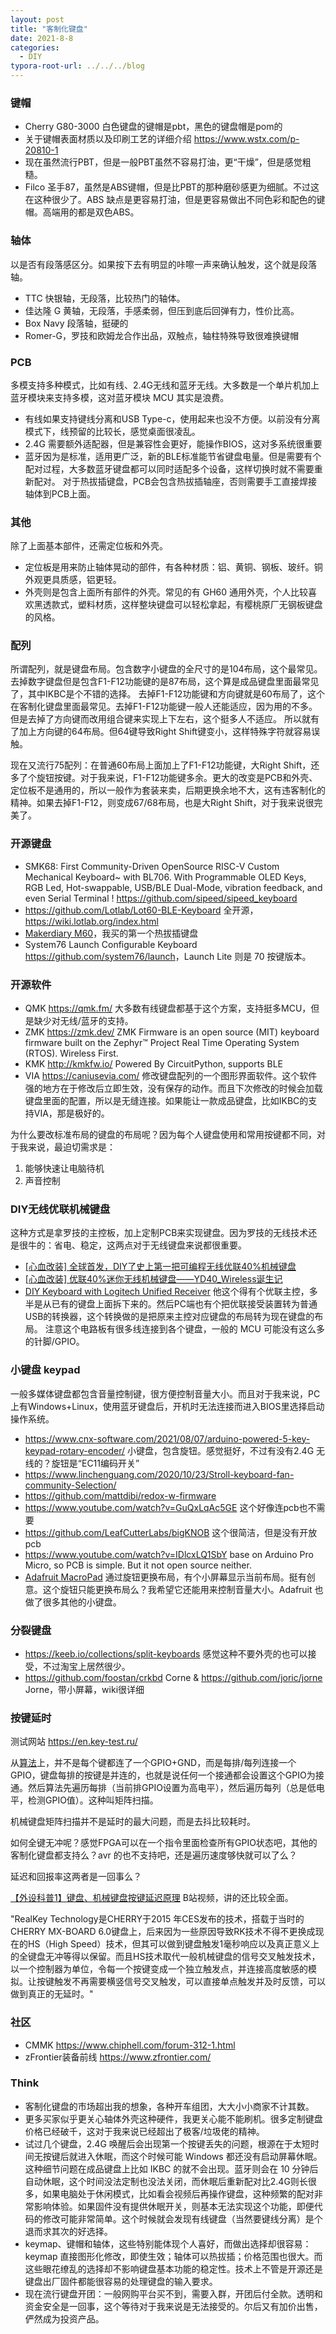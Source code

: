 ```yaml
---
layout: post
title: "客制化键盘"
date: 2021-8-8
categories:
  - DIY
typora-root-url: ../../../blog
---
```


### 键帽
* Cherry G80-3000 白色键盘的键帽是pbt，黑色的键盘帽是pom的
* 关于键帽表面材质以及印刷工艺的详细介绍 <https://www.wstx.com/p-20810-1>
* 现在虽然流行PBT，但是一般PBT虽然不容易打油，更“干燥”，但是感觉粗糙。
* Filco 圣手87，虽然是ABS键帽，但是比PBT的那种磨砂感更为细腻。不过这在这种很少了。ABS 缺点是更容易打油，但是更容易做出不同色彩和配色的键帽。高端用的都是双色ABS。

### 轴体
以是否有段落感区分。如果按下去有明显的咔嚓一声来确认触发，这个就是段落轴。
* TTC 快银轴，无段落，比较热门的轴体。
* 佳达隆 G 黄轴，无段落，手感柔弱，但压到底后回弹有力，性价比高。
* Box Navy 段落轴，挺硬的
* Romer-G，罗技和欧姆龙合作出品，双触点，轴柱特殊导致很难换键帽

### PCB
多模支持多种模式，比如有线、2.4G无线和蓝牙无线。大多数是一个单片机加上蓝牙模块来支持多模，这对蓝牙模块 MCU 其实是浪费。
* 有线如果支持键线分离和USB Type-c，使用起来也没不方便。以前没有分离模式下，线预留的比较长，感觉桌面很凌乱。
* 2.4G 需要额外适配器，但是兼容性会更好，能操作BIOS，这对多系统很重要
* 蓝牙因为是标准，适用更广泛，新的BLE标准能节省键盘电量。但是需要有个配对过程，大多数蓝牙键盘都可以同时适配多个设备，这样切换时就不需要重新配对。
对于热拔插键盘，PCB会包含热拔插轴座，否则需要手工直接焊接轴体到PCB上面。

### 其他
除了上面基本部件，还需定位板和外壳。
* 定位板是用来防止轴体晃动的部件，有各种材质：铝、黄铜、钢板、玻纤。铜外观更具质感，铝更轻。
* 外壳则是包含上面所有部件的外壳。常见的有 GH60 通用外壳，个人比较喜欢黑透款式，塑料材质，这样整块键盘可以轻松拿起，有樱桃原厂无钢板键盘的风格。

### 配列
所谓配列，就是键盘布局。包含数字小键盘的全尺寸的是104布局，这个最常见。去掉数字键盘但是包含F1-F12功能键的是87布局，这个算是成品键盘里面最常见了，其中IKBC是个不错的选择。
去掉F1-F12功能键和方向键就是60布局了，这个在客制化键盘里面最常见。去掉F1-F12功能键一般人还能适应，因为用的不多。但是去掉了方向键而改用组合键来实现上下左右，这个挺多人不适应。
所以就有了加上方向键的64布局。但64键导致Right Shift键变小，这样特殊字符就容易误触。

现在又流行75配列：在普通60布局上面加上了F1-F12功能键，大Right Shift，还多了个旋钮按键。对于我来说，F1-F12功能键多余。更大的改变是PCB和外壳、定位板不是通用的，所以一般作为套装来卖，后期更换余地不大，这有违客制化的精神。如果去掉F1-F12，则变成67/68布局，也是大Right Shift，对于我来说很完美了。

### 开源键盘
* SMK68: First Community-Driven OpenSource RISC-V Custom Mechanical Keyboard~ with BL706. With Programmable OLED Keys, RGB Led, Hot-swappable, USB/BLE Dual-Mode, vibration feedback, and even Serial Terminal ! <https://github.com/sipeed/sipeed_keyboard>
* <https://github.com/Lotlab/Lot60-BLE-Keyboard>  全开源，<https://wiki.lotlab.org/index.html>
* [Makerdiary M60](https://makerdiary.com/pages/m60-mechanical-keyboard)，我买的第一个热拔插键盘
* System76 Launch Configurable Keyboard <https://github.com/system76/launch>，Launch Lite 则是 70 按键版本。

### 开源软件
* QMK <https://qmk.fm/> 大多数有线键盘都基于这个方案，支持挺多MCU，但是缺少对无线/蓝牙的支持。
* ZMK <https://zmk.dev/> ZMK Firmware is an open source (MIT) keyboard firmware built on the Zephyr™ Project Real Time Operating System (RTOS). Wireless First.
* KMK <http://kmkfw.io/> Powered By CircuitPython, supports BLE 
* VIA <https://caniusevia.com/> 修改键盘配列的一个图形界面软件。这个软件强的地方在于修改后立即生效，没有保存的动作。而且下次修改的时候会加载键盘里面的配置，所以是无缝连接。如果能让一款成品键盘，比如IKBC的支持VIA，那是极好的。

为什么要改标准布局的键盘的布局呢？因为每个人键盘使用和常用按键都不同，对于我来说，最迫切需求是：
1. 能够快速让电脑待机
2. 声音控制

### DIY无线优联机械键盘
这种方式是拿罗技的主控板，加上定制PCB来实现键盘。因为罗技的无线技术还是很牛的：省电、稳定，这两点对于无线键盘来说都很重要。
* [[心血改装] 全球首发，DIY了史上第一把可编程无线优联40%机械键盘](https://www.chiphell.com/thread-1499401-1-1.html )
* [[心血改装] 优联40%迷你无线机械键盘——YD40_Wireless诞生记](https://www.chiphell.com/thread-1560853-1-1.html )
* [DIY Keyboard with Logitech Unified Receiver](https://geekhack.org/index.php?topic=58848.0)
他这个得有个优联主控，多半是从已有的键盘上面拆下来的。然后PC端也有个把优联接受装置转为普通USB的转换器，这个转换做的是把原来主控对应键盘的布局转为现在键盘的布局。 注意这个电路板有很多线连接到各个键盘，一般的 MCU 可能没有这么多的针脚/GPIO。

### 小键盘 keypad
一般多媒体键盘都包含音量控制键，很方便控制音量大小。而且对于我来说，PC上有Windows+Linux，使用蓝牙键盘后，开机时无法连接而进入BIOS里选择启动操作系统。
* <https://www.cnx-software.com/2021/08/07/arduino-powered-5-key-keypad-rotary-encoder/>  小键盘，包含旋钮。感觉挺好，不过有没有2.4G 无线的？旋钮是“EC11编码开关”
* <https://www.linchenguang.com/2020/10/23/Stroll-keyboard-fan-community-Selection/>
* <https://github.com/mattdibi/redox-w-firmware>
* <https://www.youtube.com/watch?v=GuQxLqAc5GE> 这个好像连pcb也不需要
* <https://github.com/LeafCutterLabs/bigKNOB> 这个很简洁，但是没有开放pcb
* <https://www.youtube.com/watch?v=IDlcxLQ1SbY> base on Arduino Pro Micro, so PCB is simple. But it not open source neither.
* [Adafruit MacroPad](https://www.adafruit.com/product/5128) 通过旋钮更换布局，有个小屏幕显示当前布局。挺有创意。这个旋钮只能更换布局么？我希望它还能用来控制音量大小。Adafruit 也做了很多其他的小键盘。

### 分裂键盘
* <https://keeb.io/collections/split-keyboards> 感觉这种不要外壳的也可以接受，不过淘宝上居然很少。
* <https://github.com/foostan/crkbd> Corne & <https://github.com/joric/jorne> Jorne，带小屏幕，wiki很详细

### 按键延时
测试网站 <https://en.key-test.ru/>

从[算法](http://www.openmusiclabs.com/learning/digital/input-matrix-scanning/)上，并不是每个键都连了一个GPIO+GND，而是每排/每列连接一个GPIO，键盘每排的按键是并连的，也就是说任何一个接通都会设置这个GPIO为接通。然后算法先遍历每排（当前排GPIO设置为高电平），然后遍历每列（总是低电平，检测GPIO值）。这种叫矩阵扫描。

机械键盘矩阵扫描并不是延时的最大问题，而是去抖比较耗时。

如何全键无冲呢？感觉FPGA可以在一个指令里面检查所有GPIO状态吧，其他的客制化键盘都支持么？avr 的也不支持吧，还是遍历速度够快就可以了么？

延迟和回报率这两者是一回事么？

[【外设科普1】键盘、机械键盘按键延迟原理](https://www.bilibili.com/video/BV1Cs411V756?spm_id_from=333.999.0.0) B站视频，讲的还比较全面。

"RealKey Technology是CHERRY于2015 年CES发布的技术，搭载于当时的 CHERRY MX-BOARD 6.0键盘上，后来因为一些原因导致RK技术不得不更换成现在的HS（High Speed）技术，但其可以做到键盘触发1毫秒响应以及真正意义上的全键盘无冲等得以保留。而且HS技术取代一般机械键盘的信号交叉触发技术，以一个控制器为单位，令每一个按键变成一个独立触发点，并连接高度敏感的模拟。让按键触发不再需要横竖信号交叉触发，可以直接单点触发并及时反馈，可以做到真正的无延时。"

### 社区
* CMMK <https://www.chiphell.com/forum-312-1.html>
* zFrontier装备前线 <https://www.zfrontier.com/>

### Think
* 客制化键盘的市场超出我的想象，各种开车组团，大大小小商家不计其数。
* 更多买家似乎更关心轴体外壳这种硬件，我更关心能不能刷机。很多定制键盘价格已经破千，这对于我来说已经超出了极客/垃圾佬的精神。
* 试过几个键盘，2.4G 唤醒后会出现第一个按键丢失的问题，根源在于太短时间无按键后就进入休眠，而这个时候可能 Windows 都还没有启动屏幕休眠。这种细节问题在成品键盘上比如 IKBC 的就不会出现。蓝牙则会在 10 分钟后自动休眠，这个时间没法定制也没法关闭，而休眠后重新配对比2.4G则长很多，如果电脑处于休闲模式，比如看会视频后再操作键盘，这种频繁的配对非常影响体验。如果固件没有提供休眠开关，则基本无法实现这个功能，即便代码的修改可能非常简单。这个时候就会发现有线键盘（当然要键线分离）是个退而求其次的好选择。
* keymap、键帽和轴体，这些特别能体现个人喜好，而做出选择却很容易：keymap 直接图形化修改，即使生效；轴体可以热拔插；价格范围也很大。而这些眼花缭乱的选择却不影响键盘基本功能的稳定性。技术上不管是开源还是键盘出厂固件都能很容易的处理键盘的输入要求。
* 现在流行键盘开团：一般网购平台买不到，需要入群，开团后付全款。透明和资金安全是一回事，这个等待对于我来说是无法接受的。尔后又有加价出售，俨然成为投资产品。
